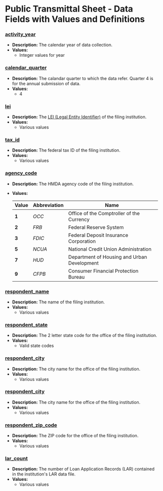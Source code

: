# Public Transmittal Sheet - Data Fields with Values and Definitions

### [activity\_year](#activity_year)  
- **Description:** The calendar year of data collection.
- **Values:**  
  - Integer values for year

### [calendar\_quarter](#calendar_quarter)
- **Description:** The calandar quarter to which the data refer. Quarter 4 is for the annual submission of data.
- **Values:**  
  - 4

### [lei](#lei)
- **Description:** The <a target="_blank" rel="noopener noreferrer" href="http://ffiec.cfpb.gov/documentation/2021/filing-faq#what-is-a-legal-entity-identifier-lei">LEI (Legal Entity Identifier)</a> of the filing institution.
- **Values:**  
  - Various values

### [tax\_id](#tax_id)
- **Description:** The federal tax ID of the filing institution.
- **Values:**  
  - Various values

### [agency\_code](#agency_code)
- **Description:** The HMDA agency code of the filing institution.
- **Values:**  

  |Value|Abbreviation|Name|
  |--|--|--|
  |**1**|_OCC_|Office of the Comptroller of the Currency|
  |**2**|_FRB_|Federal Reserve System|
  |**3**|_FDIC_|Federal Deposit Insurance Corporation|
  |**5**|_NCUA_|National Credit Union Administration|
  |**7**|_HUD_|Department of Housing and Urban Development|
  |**9**|_CFPB_|Consumer Financial Protection Bureau|

### [respondent\_name](#respondent_name)
- **Description:** The name of the filing institution.
- **Values:**  
  - Various values

### [respondent\_state](#respondent_state)
- **Description:** The 2 letter state code for the office of the filing institution.
- **Values:**  
  - Valid state codes

### [respondent\_city](#respondent_city)
- **Description:** The city name for the office of the filing institution.
- **Values:**  
  - Various values

### [respondent\_city](#respondent_city)
- **Description:** The city name for the office of the filing institution.
- **Values:**  
  - Various values

### [respondent\_zip\_code](#respondent_zip_code)
- **Description:** The ZIP code for the office of the filing institution.
- **Values:**  
  - Various values

### [lar\_count](#lar_count)
- **Description:** The number of Loan Application Records (LAR) contained in the institution's LAR data file.
- **Values:**  
  - Various values
